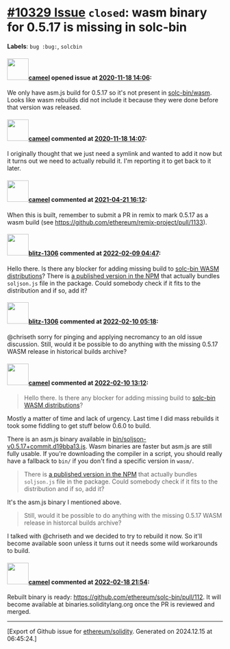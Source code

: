 # [\#10329 Issue](https://github.com/ethereum/solidity/issues/10329) `closed`: wasm binary for 0.5.17 is missing in solc-bin
**Labels**: `bug :bug:`, `solcbin`


#### <img src="https://avatars.githubusercontent.com/u/137030?v=4" width="50">[cameel](https://github.com/cameel) opened issue at [2020-11-18 14:06](https://github.com/ethereum/solidity/issues/10329):

We only have asm.js build for 0.5.17 so it's not present in [solc-bin/wasm](https://github.com/ethereum/solc-bin/tree/gh-pages/wasm). Looks like wasm rebuilds did not include it because they were done before that version was released.

#### <img src="https://avatars.githubusercontent.com/u/137030?v=4" width="50">[cameel](https://github.com/cameel) commented at [2020-11-18 14:07](https://github.com/ethereum/solidity/issues/10329#issuecomment-729700575):

I originally thought that we just need a symlink and wanted to add it now but it turns out we need to actually rebuild it. I'm reporting it to get back to it later.

#### <img src="https://avatars.githubusercontent.com/u/137030?v=4" width="50">[cameel](https://github.com/cameel) commented at [2021-04-21 16:12](https://github.com/ethereum/solidity/issues/10329#issuecomment-824184647):

When this is built, remember to submit a PR in remix to mark 0.5.17 as a wasm build (see https://github.com/ethereum/remix-project/pull/1133).

#### <img src="https://avatars.githubusercontent.com/u/31499197?u=b06b1bdea217a231bce92a30cf55d133a319bd24&v=4" width="50">[blitz-1306](https://github.com/blitz-1306) commented at [2022-02-09 04:47](https://github.com/ethereum/solidity/issues/10329#issuecomment-1033345448):

Hello there. Is there any blocker for adding missing build to [solc-bin WASM distributions](https://binaries.soliditylang.org/wasm/list.json)? There is [a published version in the NPM](https://www.npmjs.com/package/solc/v/0.5.17) that actually bundles `soljson.js` file in the package. Could somebody check if it fits to the distribution and if so, add it?

#### <img src="https://avatars.githubusercontent.com/u/31499197?u=b06b1bdea217a231bce92a30cf55d133a319bd24&v=4" width="50">[blitz-1306](https://github.com/blitz-1306) commented at [2022-02-10 05:18](https://github.com/ethereum/solidity/issues/10329#issuecomment-1034503407):

@chriseth sorry for pinging and applying necromancy to an old issue discussion. Still, would it be possible to do anything with the missing 0.5.17 WASM release in historical builds archive?

#### <img src="https://avatars.githubusercontent.com/u/137030?v=4" width="50">[cameel](https://github.com/cameel) commented at [2022-02-10 13:12](https://github.com/ethereum/solidity/issues/10329#issuecomment-1034907032):

> Hello there. Is there any blocker for adding missing build to [solc-bin WASM distributions](https://binaries.soliditylang.org/wasm/list.json)?

Mostly a matter of time and lack of urgency. Last time I did mass rebuilds it took some fiddling to get stuff below 0.6.0 to build. 

There is an asm.js binary available in [bin/soljson-v0.5.17+commit.d19bba13.js](https://github.com/ethereum/solc-bin/blob/gh-pages/bin/soljson-v0.5.17%2Bcommit.d19bba13.js). Wasm binaries are faster but asm.js are still fully usable. If you're downloading the compiler in a script, you should really have a fallback to `bin/` if you don't find a specific version in `wasm/`.

> There is [a published version in the NPM](https://www.npmjs.com/package/solc/v/0.5.17) that actually bundles `soljson.js` file in the package. Could somebody check if it fits to the distribution and if so, add it?

It's the asm.js binary I mentioned above.

> Still, would it be possible to do anything with the missing 0.5.17 WASM release in historcal builds archive?

I talked with @chriseth and we decided to try to rebuild it now. So it'll become available soon unless it turns out it needs some wild workarounds to build.

#### <img src="https://avatars.githubusercontent.com/u/137030?v=4" width="50">[cameel](https://github.com/cameel) commented at [2022-02-18 21:54](https://github.com/ethereum/solidity/issues/10329#issuecomment-1045236731):

Rebuilt binary is ready: https://github.com/ethereum/solc-bin/pull/112. It will become available at binaries.soliditylang.org once the PR is reviewed and merged.


-------------------------------------------------------------------------------



[Export of Github issue for [ethereum/solidity](https://github.com/ethereum/solidity). Generated on 2024.12.15 at 06:45:24.]
